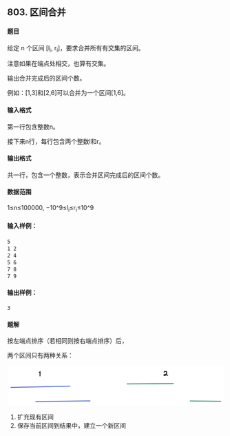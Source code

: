 ## 803. 区间合并

#### 题目

给定 n 个区间 [l<sub>i</sub>, r<sub>i</sub>]，要求合并所有有交集的区间。

注意如果在端点处相交，也算有交集。

输出合并完成后的区间个数。

例如：[1,3]和[2,6]可以合并为一个区间[1,6]。

#### 输入格式
第一行包含整数n。

接下来n行，每行包含两个整数l和r。

#### 输出格式
共一行，包含一个整数，表示合并区间完成后的区间个数。

#### 数据范围
1≤n≤100000,
−10^9≤l<sub>i</sub>≤r<sub>i</sub>≤10^9

#### 输入样例：

```
5
1 2
2 4
5 6
7 8
7 9
```

#### 输出样例：

```
3
```

#### 题解

按左端点排序（若相同则按右端点排序）后，

两个区间只有两种关系：

 ![relation](README/relation.png)

1. 扩充现有区间
2. 保存当前区间到结果中，建立一个新区间